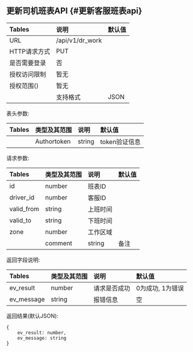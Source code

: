 ## 更新司机班表API {#更新客服班表api}

| Tables | 说明 | 默认值 |
| :--- | :--- | :--- |
| URL | /api/v1/dr\_work |  |
| HTTP请求方式 | PUT |  |
| 是否需要登录 | 否 |  |
| 授权访问限制 | 暂无 |  |
| 授权范围\(\) | 暂无 |  |
|  | 支持格式 | JSON |

表头参数:

| Tables | 类型及其范围 | 说明 | 默认值 |
| :--- | :--- | :--- | :--- |
|  | Authortoken | string | token验证信息 |

请求参数:

| Tables | 类型及其范围 | 说明 | 默认值 |
| :--- | :--- | :--- | :--- |
| id | number | 班表ID |  |
| driver\_id | number | 客服ID |  |
| valid\_from | string | 上班时间 |  |
| valid\_to | string | 下班时间 |  |
| zone | number | 工作区域 |  |
|  | comment | string | 备注 |

返回字段说明:

| Tables | 类型及其范围 | 说明 | 默认值 |
| :--- | :--- | :--- | :--- |
| ev\_result | number | 请求是否成功 | 0为成功, 1为错误 |
| ev\_message | string | 报错信息 | 空 |

返回结果\(默认JSON\):

```
{
    ev_result: number,
    ev_message: string
}
```



